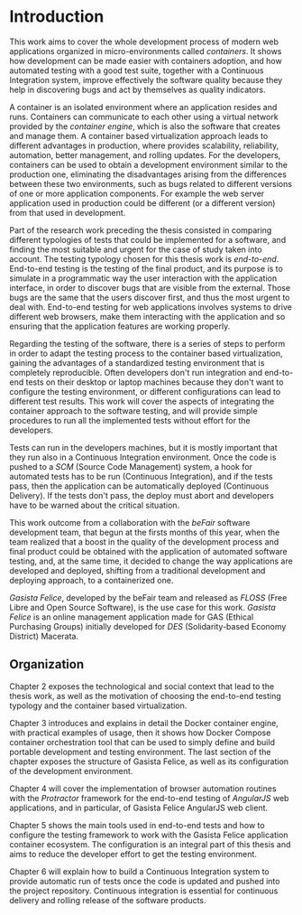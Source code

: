 # Introduction 

This work aims to cover the whole development process of modern web applications
organized in micro-environments called *containers*. It shows how development
can be made easier with containers adoption, and how automated testing with a
good test suite, together with a Continuous Integration system, improve
effectively the software quality because they help in discovering bugs and act
by themselves as quality indicators.

A container is an isolated environment where an application resides and runs.
Containers can communicate to each other using a virtual network provided by the
*container engine*, which is also the software that creates and manage them. A
container based virtualization approach leads to different advantages in
production, where provides scalability, reliability, automation, better
management, and rolling updates. For the developers, containers can be used to
obtain a development environment similar to the production one, eliminating the
disadvantages arising from the differences between these two environments, such
as bugs related to different versions of one or more application components. For
example the web server application used in production could be different (or a
different version) from that used in development.

Part of the research work preceding the thesis consisted in comparing different
typologies of tests that could be implemented for a software, and finding the
most suitable and urgent for the case of study taken into account. The testing
typology chosen for this thesis work is *end-to-end*. End-to-end testing is the
testing of the final product, and its purpose is to simulate in a programmatic
way the user interaction with the application interface, in order to discover
bugs that are visible from the external. Those bugs are the same that the users
discover first, and thus the most urgent to deal with. End-to-end testing for
web applications involves systems to drive different web browsers, make them
interacting with the application and so ensuring that the application features
are working properly.

Regarding the testing of the software, there is a series of steps to perform in
order to adapt the testing process to the container based virtualization, gaining
the advantages of a standardized testing environment that is completely
reproducible. Often developers don't run integration and end-to-end tests on
their desktop or laptop machines because they don't want to configure the
testing environment, or different configurations can lead to different test
results. This work will cover the aspects of integrating the container approach
to the software testing, and will provide simple procedures to run all the
implemented tests without effort for the developers.

Tests can run in the developers machines, but it is mostly important that they
run also in a Continuous Integration environment. Once the code is pushed to a
*SCM* (Source Code Management) system, a hook for automated tests has to be run
(Continuous Integration), and if the tests pass, then the application can be
automatically deployed (Continuous Delivery). If the tests don't pass, the
deploy must abort and developers have to be warned about the critical situation.

This work outcome from a collaboration with the *beFair* software development
team, that begun at the firsts months of this year, when the team realized that
a boost in the quality of the development process and final product could be
obtained with the application of automated software testing, and, at the same
time, it decided to change the way applications are developed and deployed,
shifting from a traditional development and deploying approach, to a
containerized one.

*Gasista Felice*, developed by the beFair team and released as *FLOSS* (Free
Libre and Open Source Software), is the use case for this work.  *Gasista
Felice* is an online management application made for GAS (Ethical Purchasing
Groups) initially developed for *DES* (Solidarity-based Economy District)
Macerata.

## Organization

Chapter 2 exposes the technological and social context that lead to the thesis
work, as well as the motivation of choosing the end-to-end testing typology and
the container based virtualization.

Chapter 3 introduces and explains in detail the Docker container engine, with
practical examples of usage, then it shows how Docker Compose container
orchestration tool that can be used to simply define and build portable
development and testing environment. The last section of the chapter exposes the
structure of Gasista Felice, as well as its configuration of the development
environment.

Chapter 4 will cover the implementation of browser automation routines with the
*Protractor* framework for the end-to-end testing of *AngularJS* web
applications, and in particular, of Gasista Felice AngularJS web client.

Chapter 5 shows the main tools used in end-to-end tests and how to configure the
testing framework to work with the Gasista Felice application container
ecosystem. The configuration is an integral part of this thesis and aims to
reduce the developer effort to get the testing environment.

Chapter 6 will explain how to build a Continuous Integration system to provide
automatic run of tests once the code is updated and pushed into the project
repository. Continuous integration is essential for continuous delivery and
rolling release of the software products.

